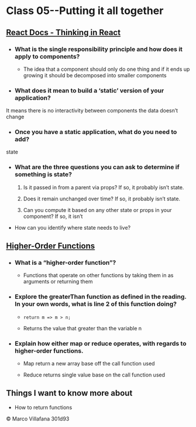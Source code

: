# Class 05--Putting it all together

## [React Docs - Thinking in React](https://reactjs.org/docs/thinking-in-react.html)

+ ### What is the single responsibility principle and how does it apply to components? 

  + The idea that a component  should only do one thing and if it ends up growing it should be decomposed into smaller components  

+ ### What does it mean to build a ‘static’ version of your application? 

It means there is no interactivity between components the data doesn’t change 

+ ### Once you have a static application, what do you need to add? 

state 

+ ### What are the three questions you can ask to determine if something is state? 

    1. Is it passed in from a parent via props? If so, it probably isn’t state. 

    2. Does it remain unchanged over time? If so, it probably isn’t state. 

    3. Can you compute it based on any other state or props in your component? If so, it isn’t 

+ How can you identify where state needs to live? 


## [Higher-Order Functions](https://eloquentjavascript.net/05_higher_order.html#h_xxCc98lOBK)

+ ### What is a “higher-order function”? 

  + Functions that operate on other functions by taking them in as arguments or returning them 

+ ### Explore the greaterThan function as defined in the reading. In your own words, what is line 2 of this function doing? 

  + `return m => m > n; `  

  + Returns the value that greater than the variable n  

+ ### Explain how either map or reduce operates, with regards to higher-order functions. 

  + Map return a new array base off the call function used  

  + Reduce returns single value base on the call function used 

## Things I want to know more about

+ How to return functions

© Marco Villafana 301d93